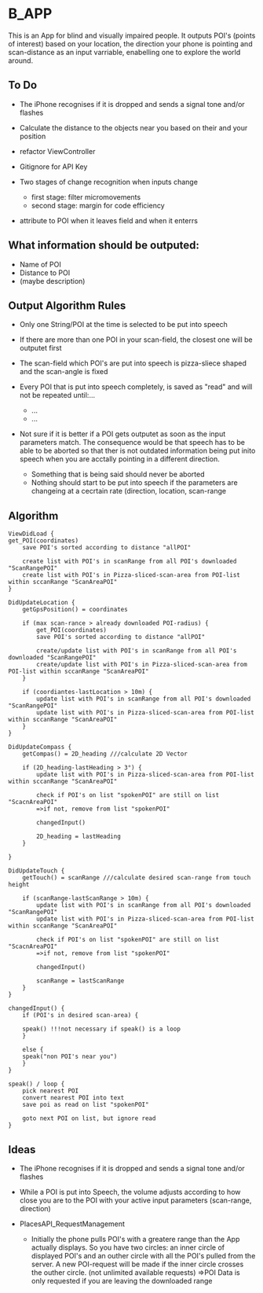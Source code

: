 # B_APP

This is an App for blind and visually impaired people.
It outputs POI's (points of interest) based on your location, the direction your phone is pointing and scan-distance as an input varriable, enabelling one to explore the world around.


## To Do

- The iPhone recognises if it is dropped and sends a signal tone and/or flashes

- Calculate the distance to the objects near you based on their and your position

- refactor ViewController 

- Gitignore for API Key

- Two stages of change recognition when inputs change

    - first stage: filter micromovements
    - second stage: margin for code efficiency
    
 - attribute to POI when it leaves field and when it enterrs


## What information should be outputed:

- Name of POI
- Distance to POI
- (maybe description)


## Output Algorithm Rules

- Only one String/POI at the time is selected to be put into speech
- If there are more than one POI in your scan-field, the closest one will be outputet first
- The scan-field which POI's are put into speech is pizza-sliece shaped and the scan-angle is fixed
- Every POI that is put into speech completely, is saved as "read" and will not be repeated until:...
    - ...
    - ...
    
- Not sure if it is better if a POI gets outputet as soon as the input parameters match. The consequence would be that speech has to be able to be aborted so that ther is not outdated information being put inito speech when you are acctally pointing in a different direction.
  - Something that is being said should never be aborted
  - Nothing should start to be put into speech if the parameters are changeing at a cecrtain rate (direction, location, scan-range

## Algorithm

```
ViewDidLoad {
get_POI(coordinates)
    save POI's sorted according to distance "allPOI"

    create list with POI's in scanRange from all POI's downloaded "ScanRangePOI"
    create list with POI's in Pizza-sliced-scan-area from POI-list within sccanRange "ScanAreaPOI"
}

DidUpdateLocation {
    getGpsPosition() = coordinates
    
    if (max scan-rance > already downloaded POI-radius) {
        get_POI(coordinates)
        save POI's sorted according to distance "allPOI"

        create/update list with POI's in scanRange from all POI's downloaded "ScanRangePOI"
        create/update list with POI's in Pizza-sliced-scan-area from POI-list within sccanRange "ScanAreaPOI"
    }
    
    if (coordiantes-lastLocation > 10m) {
        update list with POI's in scanRange from all POI's downloaded "ScanRangePOI"        
        update list with POI's in Pizza-sliced-scan-area from POI-list within sccanRange "ScanAreaPOI"
    }
}

DidUpdateCompass {
    getCompas() = 2D_heading ///calculate 2D Vector
    
    if (2D_heading-lastHeading > 3°) {    
        update list with POI's in Pizza-sliced-scan-area from POI-list within sccanRange "ScanAreaPOI"
        
        check if POI's on list "spokenPOI" are still on list "ScacnAreaPOI"
        =>if not, remove from list "spokenPOI"
        
        changedInput()
        
        2D_heading = lastHeading
    }
    
}

DidUpdateTouch {
    getTouch() = scanRange ///calculate desired scan-range from touch height
    
    if (scanRange-lastScanRange > 10m) {
        update list with POI's in scanRange from all POI's downloaded "ScanRangePOI"
        update list with POI's in Pizza-sliced-scan-area from POI-list within sccanRange "ScanAreaPOI"
        
        check if POI's on list "spokenPOI" are still on list "ScacnAreaPOI"
        =>if not, remove from list "spokenPOI"
        
        changedInput()
        
        scanRange = lastScanRange
    }
}

changedInput() {
    if (POI's in desired scan-area) {
    
    speak() !!!not necessary if speak() is a loop 
    }
    
    else {
    speak("non POI's near you")
    }
}

speak() / loop {
    pick nearest POI
    convert nearest POI into text
    save poi as read on list "spokenPOI"
    
    goto next POI on list, but ignore read
}

```

## Ideas

- The iPhone recognises if it is dropped and sends a signal tone and/or flashes

- While a POI is put into Speech, the volume adjusts according to how close you are to the POI with your active input parameters (scan-range, direction)

- PlacesAPI_RequestManagement
  - Initially the phone pulls POI's with a greatere range than the App actually displays. 
  So you have two circles: an inner circle of displayed POI's and an outher circle with all the POI's pulled from the server.
  A new POI-request will be made if the inner circle crosses the outher circle. (not unlimited available requests)
  =>POI Data is only requested if you are leaving the downloaded range

